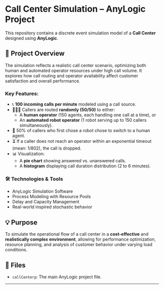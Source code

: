 # Call Center Simulation – AnyLogic Project

This repository contains a discrete event simulation model of a **Call Center** designed using **AnyLogic**.

## 📌 Project Overview

The simulation reflects a realistic call center scenario, optimizing both human and automated operator resources under high call volume. It explores how call routing and operator availability affect customer satisfaction and overall performance.

### Key Features:
- 📞 **100 incoming calls per minute** modeled using a call source.
- 👩‍💼👾 Callers are routed **randomly (50/50)** to either:
  - A **human operator** (150 agents, each handling one call at a time), or  
  - An **automated robot operator** (1 robot serving up to 150 callers simultaneously).
- 🔁 50% of callers who first chose a robot chose to switch to a human agent.
- ⏳ If a caller does not reach an operator within an exponential timeout (mean: 1/802), the call is dropped.
- 📊 Visualization:
  - A **pie chart** showing answered vs. unanswered calls.
  - A **histogram** displaying call duration distribution (2 to 6 minutes).
  
### 🛠 Technologies & Tools
- AnyLogic Simulation Software
- Process Modeling with Resource Pools
- Delay and Capacity Management
- Real-world inspired stochastic behavior

## 💡 Purpose
To simulate the operational flow of a call center in a **cost-effective** and **realistically complex environment**, allowing for performance optimization, resource planning, and analysis of customer behavior under varying load conditions.

## 📁 Files
- `callCenterp`: The main AnyLogic project file.

---


